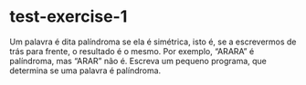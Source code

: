 # test-exercise-1
Um palavra é dita palíndroma se ela é simétrica, isto é, se a escrevermos de trás para frente, o resultado é o mesmo. Por exemplo, “ARARA” é palíndroma, mas “ARAR” não é. Escreva um pequeno programa, que determina se uma palavra é palíndroma.
